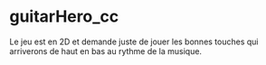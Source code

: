 # guitarHero_cc
Le jeu est en 2D et demande juste de jouer les bonnes touches qui arriverons de haut en bas au rythme de la musique.

